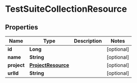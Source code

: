 # TestSuiteCollectionResource

## Properties
Name | Type | Description | Notes
------------ | ------------- | ------------- | -------------
**id** | **Long** |  |  [optional]
**name** | **String** |  |  [optional]
**project** | [**ProjectResource**](ProjectResource.md) |  |  [optional]
**urlId** | **String** |  |  [optional]
